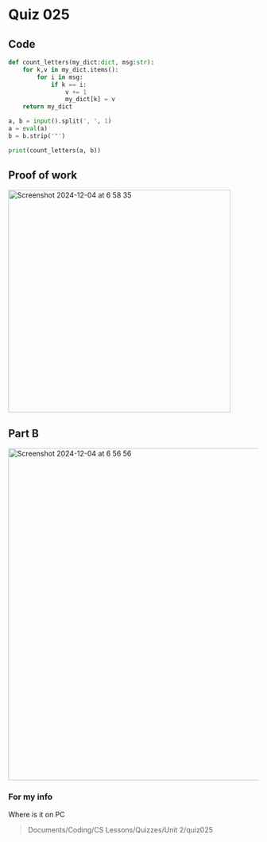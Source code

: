 # Quiz 025

## Code
```.py
def count_letters(my_dict:dict, msg:str):
    for k,v in my_dict.items():
        for i in msg:
            if k == i:
                v += 1
                my_dict[k] = v
    return my_dict

a, b = input().split(', ', 1)
a = eval(a)
b = b.strip('"')

print(count_letters(a, b))

```

## Proof of work
<img width="447" alt="Screenshot 2024-12-04 at 6 58 35" src="https://github.com/user-attachments/assets/d8698932-37bc-448c-86d1-d326f1b84b3f">

## Part B
<img width="667" alt="Screenshot 2024-12-04 at 6 56 56" src="https://github.com/user-attachments/assets/67ad1d5f-06ba-420d-8e82-6200c9b30255">

### For my info
Where is it on PC
>Documents/Coding/CS Lessons/Quizzes/Unit 2/quiz025
